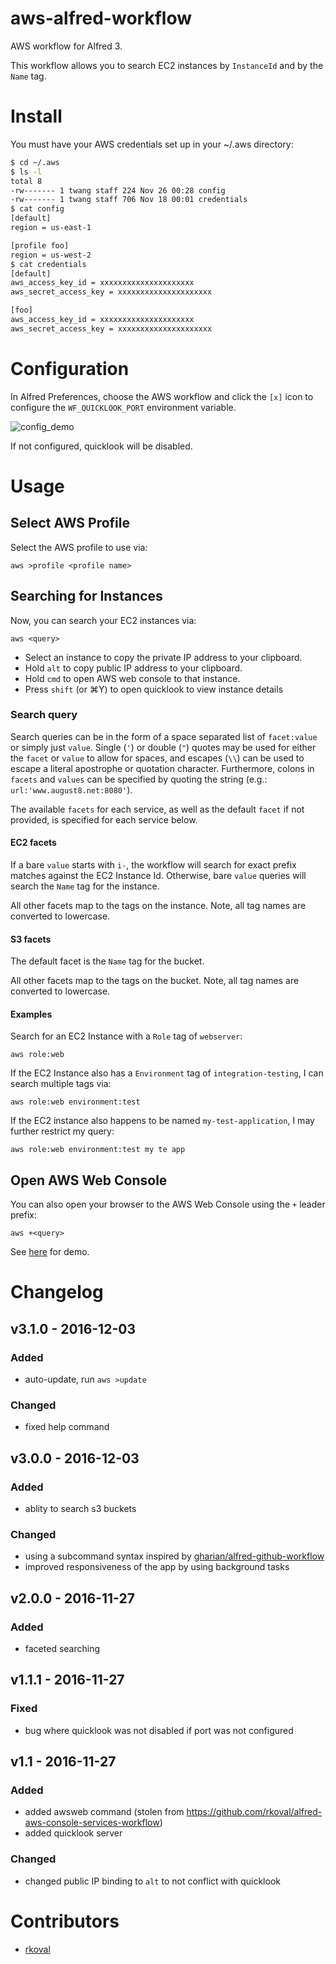 aws-alfred-workflow
===================

AWS workflow for Alfred 3.

This workflow allows you to search EC2 instances by `InstanceId` and by the
`Name` tag.

Install
=======

You must have your AWS credentials set up in your ~/.aws directory:

```bash
$ cd ~/.aws
$ ls -l
total 8
-rw------- 1 twang staff 224 Nov 26 00:28 config
-rw------- 1 twang staff 706 Nov 18 00:01 credentials
$ cat config
[default]
region = us-east-1

[profile foo]
region = us-west-2
$ cat credentials
[default]
aws_access_key_id = xxxxxxxxxxxxxxxxxxxxx
aws_secret_access_key = xxxxxxxxxxxxxxxxxxxxx

[foo]
aws_access_key_id = xxxxxxxxxxxxxxxxxxxxx
aws_secret_access_key = xxxxxxxxxxxxxxxxxxxxx
```

Configuration
=============
In Alfred Preferences, choose the AWS workflow and click the `[x]` icon to
configure the `WF_QUICKLOOK_PORT` environment variable.

![config_demo](https://raw.githubusercontent.com/twang817/aws-alfred-workflow/master/docs/config_env.png)

If not configured, quicklook will be disabled.

Usage
=====

Select AWS Profile
------------------
Select the AWS profile to use via:

`aws >profile <profile name>`


Searching for Instances
-----------------------
Now, you can search your EC2 instances via:

`aws <query>`

* Select an instance to copy the private IP address to your clipboard.
* Hold `alt` to copy public IP address to your clipboard.
* Hold `cmd` to open AWS web console to that instance.
* Press `shift` (or ⌘Y) to open quicklook to view instance details

### Search query

Search queries can be in the form of a space separated list of `facet:value` or
simply just `value`.  Single (`'`) or double (`"`) quotes may be used for either
the `facet` or `value` to allow for spaces,  and escapes (`\\`) can be used to
escape a literal apostrophe or quotation character.  Furthermore, colons in
`facets` and `values` can be specified by quoting the string (e.g.:
`url:'www.august8.net:8080'`).

The available `facets` for each service, as well as the default `facet` if not
provided, is specified for each service below.

#### EC2 facets

If a bare `value` starts with `i-`, the workflow will search for exact prefix
matches against the EC2 Instance Id.  Otherwise, bare `value` queries will
search the `Name` tag for the instance.

All other facets map to the tags on the instance.  Note, all tag names are
converted to lowercase.

#### S3 facets

The default facet is the `Name` tag for the bucket.

All other facets map to the tags on the bucket.  Note, all tag names are
converted to lowercase.

#### Examples

Search for an EC2 Instance with a `Role` tag of `webserver`:

`aws role:web`

If the EC2 Instance also has a `Environment` tag of `integration-testing`,
I can search multiple tags via:

`aws role:web environment:test`

If the EC2 instance also happens to be named `my-test-application`, I may
further restrict my query:

`aws role:web environment:test my te app`

Open AWS Web Console
--------------------
You can also open your browser to the AWS Web Console using the `+` leader
prefix:

`aws +<query>`

See [here](https://github.com/rkoval/alfred-aws-console-services-workflow) for demo.

Changelog
=========

## v3.1.0 - 2016-12-03

### Added
- auto-update, run `aws >update`

### Changed
- fixed help command

## v3.0.0 - 2016-12-03

### Added
- ablity to search s3 buckets

### Changed
- using a subcommand syntax inspired by [gharian/alfred-github-workflow](https://github.com/gharlan/alfred-github-workflow)
- improved responsiveness of the app by using background tasks

## v2.0.0 - 2016-11-27

### Added
- faceted searching

## v1.1.1 - 2016-11-27

### Fixed
- bug where quicklook was not disabled if port was not configured

## v1.1 - 2016-11-27

### Added
- added awsweb command (stolen from https://github.com/rkoval/alfred-aws-console-services-workflow)
- added quicklook server

### Changed
- changed public IP binding to `alt` to not conflict with quicklook


Contributors
============
* [rkoval](https://github.com/rkoval)
